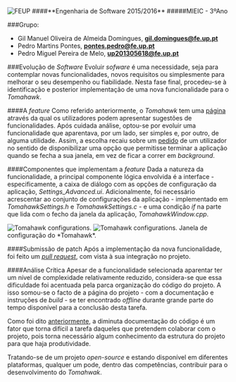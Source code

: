 <img src="https://encrypted-tbn2.gstatic.com/images?q=tbn:ANd9GcQ5v37xur40kL994HczH-li9mzyHP47jhvORpy-vNoHzatPjm11gSvwLVU" alt="FEUP">
####**Engenharia de Software 2015/2016**
#####MIEIC - 3ºAno

###Grupo:
- Gil Manuel Oliveira de Almeida Domingues, **gil.domingues@fe.up.pt**
- Pedro Martins Pontes, **pontes.pedro@fe.up.pt**
- Pedro Miguel Pereira de Melo, **up201305618@fe.up.pt**

###Evolução de *Software*
Evoluir *sofware* é uma necessidade, seja para contemplar novas funcionalidades, novos requisitos ou simplesmente para melhorar o seu desempenho ou fiabilidade.
Nesta fase final, procedeu-se à identificação e posterior implementação de uma nova funcionalidade para o *Tomahawk*.


####A *feature*
Como referido anteriormente, o *Tomahawk* tem uma [página](https://tomahawk.uservoice.com/) através da qual os utilizadores podem apresentar sugestões de funcionalidades. Após cuidada análise,  optou-se por evoluir uma funcionalidade que aparentava, por um lado, ser simples e, por outro, de alguma utilidade. 
Assim, a escolha recaiu sobre um [pedido](https://tomahawk.uservoice.com/forums/224204-feature-requests/suggestions/9735033-shut-down-the-player-when-you-press-the-close-butt) de um utilizador no sentido de disponibilizar uma opção que permitisse terminar a aplicação quando se fecha a sua janela, em vez de ficar a correr em *background*.


####Componentes que implementam a *feature*
Dada a natureza da funcionalidade, a principal componente lógica envolvida é a interface - especificamente, a caixa de diálogo com as opções de configuração da aplicação, *Settings_Advanced.ui*. 
Adicionalmente, foi necessário acrescentar ao conjunto de configurações da aplicação - implementado em *TomahawkSettings.h* e *TomahawkSettings.c* - e uma condição *if* na parte que lida com o fecho da janela da aplicação, *TomahawkWindow.cpp*.

<img src="https://github.com/pmpontes/tomahawk/blob/master/ESOF-docs/resources/checked.jpg?raw=true" alt="Tomahawk configurations.">

<img src="https://github.com/pmpontes/tomahawk/blob/master/ESOF-docs/resources/unchecked.jpg?raw=true" alt="Tomahawk configurations.">
Janela de configuração do *Tomahawk*.

####Submissão de patch
Após a implementação da nova funcionalidade, foi feito um [*pull request*](https://github.com/tomahawk-player/tomahawk/pull/362), com vista à sua integração no projeto.


####Análise Crítica
Apesar de a funcionalidade selecionada aparentar ter um nível de complexidade relativamente reduzido, considera-se que essa dificuldade foi acentuada pela parca organização do código do projeto. A isso somou-se o facto de a página do projeto - com a documentação e instruções de *build* - se ter encontrado *offline* durante grande parte do tempo disponível para a conclusão desta tarefa.

Como foi dito [anteriormente](https://github.com/pmpontes/tomahawk/blob/master/ESOF-docs/Report4.md), a diminuta documentação do código é um fator que torna difícil a tarefa daqueles que pretendem colaborar com o projeto, pois torna necessário algum conhecimento da estrutura do projeto para que haja produtividade.

Tratando-se de um projeto *open-source* e estando disponível em diferentes plataformas, qualquer um pode, dentro das competências, contribuir para o desenvolvimento do *Tomahwak*.

